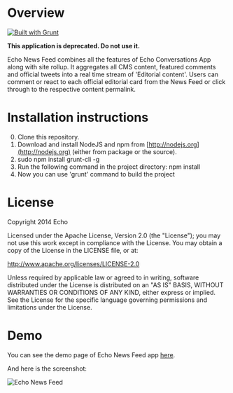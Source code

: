 # Overview

[![Built with Grunt](https://cdn.gruntjs.com/builtwith.png)](http://gruntjs.com/)

**This application is deprecated. Do not use it.**

Echo News Feed combines all the features of Echo Conversations App along with site rollup. It aggregates all CMS content, featured comments and official tweets into a real time stream of 'Editorial content'. Users can comment or react to each official editorial card from the News Feed or click through to the respective content permalink.

# Installation instructions

0. Clone this repository.
1. Download and install NodeJS and npm from [http://nodejs.org](http://nodejs.org) (either from package or the source).
2. sudo npm install grunt-cli -g
3. Run the following command in the project directory: npm install
4. Now you can use 'grunt' command to build the project

# License

Copyright 2014 Echo

Licensed under the Apache License, Version 2.0 (the "License"); you may not use this work except in compliance with the License. You may obtain a copy of the License in the LICENSE file, or at:

http://www.apache.org/licenses/LICENSE-2.0

Unless required by applicable law or agreed to in writing, software distributed under the License is distributed on an "AS IS" BASIS, WITHOUT WARRANTIES OR CONDITIONS OF ANY KIND, either express or implied. See the License for the specific language governing permissions and limitations under the License.

# Demo

You can see the demo page of Echo News Feed app [here](http://echoappsteam.github.io/EchoNewsFeed/).

And here is the screenshot:

![Echo News Feed](http://echoappsteam.github.io/EchoNewsFeed/images/news-feed-screenshot.png "Echo News Feed Screenshot")
